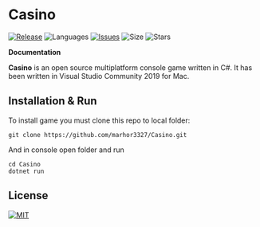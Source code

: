 # Casino

[![Release](https://img.shields.io/github/release/marhor3327/Casino.svg)](https://github.com/marhor3327/Casino/releases)
![Languages](https://img.shields.io/github/languages/count/marhor3327/Casino)
[![Issues](https://img.shields.io/github/issues/marhor3327/Casino.svg)](https://github.com/marhor3327/Casino/issues)
![Size](https://img.shields.io/github/repo-size/marhor3327/Casino.svg)
![Stars](https://img.shields.io/github/stars/marhor3327/Casino.svg)

**Documentation**

  **Casino** is an open source multiplatform console game written in C#.
It has been written in Visual Studio Community 2019 for Mac.

## Installation & Run

To install game you must clone this repo to local folder:

```
git clone https://github.com/marhor3327/Casino.git
```

And in console open folder and run

```
cd Casino
dotnet run
```

## License

[![MIT](https://img.shields.io/github/license/marhor3327/Casino.svg)](LICENSE)
